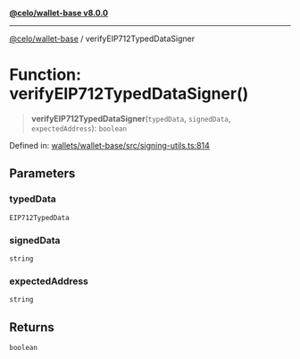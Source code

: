 [**@celo/wallet-base v8.0.0**](../README.md)

***

[@celo/wallet-base](../README.md) / verifyEIP712TypedDataSigner

# Function: verifyEIP712TypedDataSigner()

> **verifyEIP712TypedDataSigner**(`typedData`, `signedData`, `expectedAddress`): `boolean`

Defined in: [wallets/wallet-base/src/signing-utils.ts:814](https://github.com/celo-org/developer-tooling/blob/master/packages/sdk/wallets/wallet-base/src/signing-utils.ts#L814)

## Parameters

### typedData

`EIP712TypedData`

### signedData

`string`

### expectedAddress

`string`

## Returns

`boolean`
